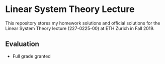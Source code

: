 # Linear System Theory Lecture

This repository stores my homework solutions and official solutions for the Linear System Theory lecture (227-0225-00) at ETH Zurich in Fall 2019.

## Evaluation

- Full grade granted
